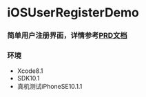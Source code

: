 # iOSUserRegisterDemo
### 简单用户注册界面，详情参考[PRD文档](https://github.com/jiahuayang/iOSUserRegister/blob/master/PRD.pdf)
### 环境
- Xcode8.1
- SDK10.1
- 真机测试iPhoneSE10.1.1

